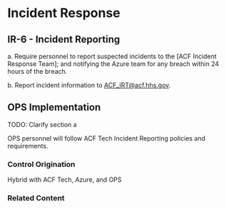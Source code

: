 # Incident Response
## IR-6 - Incident Reporting

a. Require personnel to report suspected incidents to the [ACF Incident Response Team]; and notifying the Azure team for any breach within 24 hours of the breach.

b. Report incident information to <ACF_IRT@acf.hhs.gov>.

## OPS Implementation

TODO: Clarify section a

OPS personnel will follow ACF Tech Incident Reporting policies and requirements.

### Control Origination

Hybrid with ACF Tech, Azure, and OPS

### Related Content
